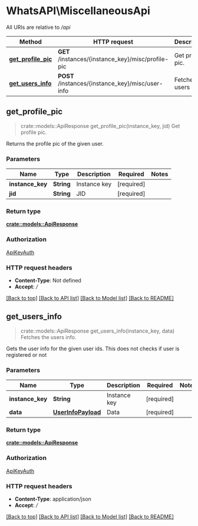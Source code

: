 # WhatsAPI\MiscellaneousApi

All URIs are relative to */api*

Method | HTTP request | Description
------------- | ------------- | -------------
[**get_profile_pic**](MiscellaneousApi.md#get_profile_pic) | **GET** /instances/{instance_key}/misc/profile-pic | Get profile pic.
[**get_users_info**](MiscellaneousApi.md#get_users_info) | **POST** /instances/{instance_key}/misc/user-info | Fetches the users info.



## get_profile_pic

> crate::models::ApiResponse get_profile_pic(instance_key, jid)
Get profile pic.

Returns the profile pic of the given user.

### Parameters


Name | Type | Description  | Required | Notes
------------- | ------------- | ------------- | ------------- | -------------
**instance_key** | **String** | Instance key | [required] |
**jid** | **String** | JID | [required] |

### Return type

[**crate::models::ApiResponse**](APIResponse.md)

### Authorization

[ApiKeyAuth](../README.md#ApiKeyAuth)

### HTTP request headers

- **Content-Type**: Not defined
- **Accept**: */*

[[Back to top]](#) [[Back to API list]](../README.md#documentation-for-api-endpoints) [[Back to Model list]](../README.md#documentation-for-models) [[Back to README]](../README.md)


## get_users_info

> crate::models::ApiResponse get_users_info(instance_key, data)
Fetches the users info.

Gets the user info for the given user ids. This does not checks if user is registered or not

### Parameters


Name | Type | Description  | Required | Notes
------------- | ------------- | ------------- | ------------- | -------------
**instance_key** | **String** | Instance key | [required] |
**data** | [**UserInfoPayload**](UserInfoPayload.md) | Data | [required] |

### Return type

[**crate::models::ApiResponse**](APIResponse.md)

### Authorization

[ApiKeyAuth](../README.md#ApiKeyAuth)

### HTTP request headers

- **Content-Type**: application/json
- **Accept**: */*

[[Back to top]](#) [[Back to API list]](../README.md#documentation-for-api-endpoints) [[Back to Model list]](../README.md#documentation-for-models) [[Back to README]](../README.md)


